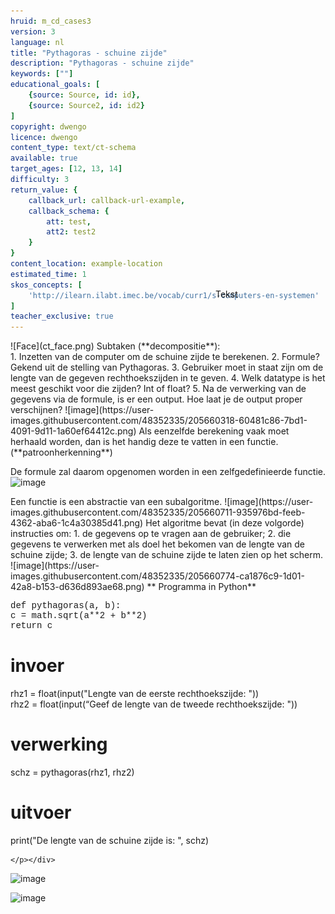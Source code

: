 ```yaml
---
hruid: m_cd_cases3
version: 3
language: nl
title: "Pythagoras - schuine zijde"
description: "Pythagoras - schuine zijde"
keywords: [""]
educational_goals: [
    {source: Source, id: id}, 
    {source: Source2, id: id2}
]
copyright: dwengo
licence: dwengo
content_type: text/ct-schema
available: true
target_ages: [12, 13, 14]
difficulty: 3
return_value: {
    callback_url: callback-url-example,
    callback_schema: {
        att: test,
        att2: test2
    }
}
content_location: example-location
estimated_time: 1
skos_concepts: [
    'http://ilearn.ilabt.imec.be/vocab/curr1/s-computers-en-systemen'
]
teacher_exclusive: true
---
```


<context>
![Face](ct_face.png)
<div style="position:absolute;right:0px;width:40%;height:100px;margin-top:-100px;margin-right:20px">
Tekst
</div>
</context>
<decomposition>
Subtaken (**decompositie**):<br>
1. Inzetten van de computer om de schuine zijde te berekenen. 
2. Formule? Gekend uit de stelling van Pythagoras.
3. Gebruiker moet in staat zijn om de lengte van de  gegeven rechthoekszijden in te geven.
4. Welk datatype is het meest geschikt voor die zijden? Int of float?
5. Na de verwerking van de gegevens via de formule, is er een output. Hoe laat je de output proper verschijnen?
![image](https://user-images.githubusercontent.com/48352335/205660318-60481c86-7bd1-4091-9d11-1a60ef64412c.png)

</decomposition>
<patternRecognition>
Als eenzelfde berekening vaak moet herhaald worden, dan is het handig deze te vatten in een functie. (**patroonherkenning**)
    
De formule zal daarom opgenomen worden in een zelfgedefinieerde functie. 
![image](https://user-images.githubusercontent.com/48352335/205660596-8b542e87-84e0-42b3-89ca-9e16c70bba8f.png)

</patternRecognition>
<abstraction>
Een functie is een abstractie van een subalgoritme.
![image](https://user-images.githubusercontent.com/48352335/205660711-935976bd-feeb-4362-aba6-1c4a30385d41.png)

</abstraction>
<algorithms>
Het algoritme bevat (in deze volgorde) instructies om:
1. de gegevens op te vragen aan de gebruiker;
2. die gegevens te verwerken met als doel het bekomen van de lengte van de schuine zijde;
3. de lengte van de schuine zijde te laten zien op het scherm. 
![image](https://user-images.githubusercontent.com/48352335/205660774-ca1876c9-1d01-42a8-b153-d636d893ae68.png)

</algorithms>
<implementation>
** Programma in Python**
<div class="alert alert-box alert-secondary"><p style="  font-family: 'Courier New', monospace;">
def pythagoras(a, b):<br>
    c = math.sqrt(a**2 + b**2)<br>
    return c<br>
    
# invoer<br>
rhz1 = float(input("Lengte van de eerste rechthoekszijde: "))<br>
rhz2 = float(input(“Geef de lengte van de tweede rechthoekszijde: "))<br>

# verwerking<br>
schz = pythagoras(rhz1, rhz2)<br>

# uitvoer<br>
print("De lengte van de schuine zijde is: ", schz)

    </p></div>
![image](https://user-images.githubusercontent.com/48352335/205660996-b001e1c6-d6bf-4b0f-848c-276739eb12fe.png)

![image](https://user-images.githubusercontent.com/48352335/205660946-77e477fc-9aa0-49bf-94d5-9f4fd9950279.png)


</implementation>

